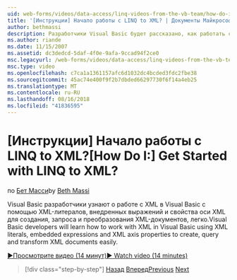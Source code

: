 ```yaml
---
uid: web-forms/videos/data-access/linq-videos-from-the-vb-team/how-do-i-get-started-with-linq-to-xml
title: '[Инструкции] Начало работы с LINQ to XML? | Документы Майкрософт'
author: bethmassi
description: Разработчики Visual Basic будет рассказано, как работать с XML в Visual Basic с помощью XML-литералов, внедренных выражений и свойства оси XML для создания, запроса и...
ms.author: riande
ms.date: 11/15/2007
ms.assetid: dc3dedcd-5daf-4f0e-9afa-9ccad94f2ce0
msc.legacyurl: /web-forms/videos/data-access/linq-videos-from-the-vb-team/how-do-i-get-started-with-linq-to-xml
msc.type: video
ms.openlocfilehash: c7ca1a1361157afc6d1032dc4bcded3fdc2fbe38
ms.sourcegitcommit: 45ac74e400f9f2b7dbded66297730f6f14a4eb25
ms.translationtype: MT
ms.contentlocale: ru-RU
ms.lasthandoff: 08/16/2018
ms.locfileid: "41836595"
---
```

<a name="how-do-i-get-started-with-linq-to-xml"></a><span data-ttu-id="07541-104">[Инструкции] Начало работы с LINQ to XML?</span><span class="sxs-lookup"><span data-stu-id="07541-104">[How Do I:] Get Started with LINQ to XML?</span></span>
====================
<span data-ttu-id="07541-105">по [Бет Масси](https://github.com/bethmassi)</span><span class="sxs-lookup"><span data-stu-id="07541-105">by [Beth Massi](https://github.com/bethmassi)</span></span>

<span data-ttu-id="07541-106">Visual Basic разработчики узнают о работе с XML в Visual Basic с помощью XML-литералов, внедренных выражений и свойства оси XML для создания, запроса и преобразования XML-документов, легко.</span><span class="sxs-lookup"><span data-stu-id="07541-106">Visual Basic developers will learn how to work with XML in Visual Basic using XML literals, embedded expressions and XML axis properties to create, query and transform XML documents easily.</span></span>

[<span data-ttu-id="07541-107">&#9654;Просмотрите видео (14 минут)</span><span class="sxs-lookup"><span data-stu-id="07541-107">&#9654; Watch video (14 minutes)</span></span>](https://channel9.msdn.com/Blogs/ASP-NET-Site-Videos/how-do-i-get-started-with-linq-to-xml)

> [!div class="step-by-step"]
> <span data-ttu-id="07541-108">[Назад](how-do-i-upgrade-visual-basic-projects-to-enable-linq.md)
> [Вперед](how-do-i-enable-xml-intellisense-and-use-xml-namespaces.md)</span><span class="sxs-lookup"><span data-stu-id="07541-108">[Previous](how-do-i-upgrade-visual-basic-projects-to-enable-linq.md)
[Next](how-do-i-enable-xml-intellisense-and-use-xml-namespaces.md)</span></span>
